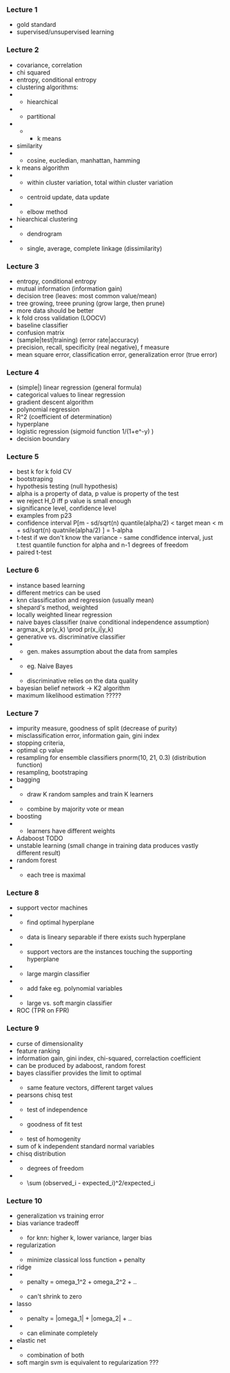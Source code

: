 ### Lecture 1
- gold standard
- supervised/unsupervised learning


### Lecture 2
- covariance, correlation
- chi squared
- entropy, conditional entropy
- clustering algorithms:
- - hiearchical
- - partitional
- - - k means
- similarity
- - cosine, eucledian, manhattan, hamming
- k means algorithm
- - within cluster variation, total within cluster variation
- - centroid update, data update
- - elbow method
- hiearchical clustering
- - dendrogram
- - single, average, complete linkage (dissimilarity)


### Lecture 3
- entropy, conditional entropy
- mutual information (information gain)
- decision tree (leaves: most common value/mean)
- tree growing, treee pruning (grow large, then prune)
- more data should be better
- k fold cross validation (LOOCV)
- baseline classifier
- confusion matrix
- (sample|test|training) (error rate|accuracy)
- precision, recall, specificity (real negative), f measure
- mean square error, classification error, generalization error (true error)


### Lecture 4
- (simple|) linear regression (general formula)
- categorical values to linear regression
- gradient descent algorithm
- polynomial regression
- R^2 (coefficient of determination)
- hyperplane
- logistic regression (sigmoid function 1/(1+e^-y) )
- decision boundary


### Lecture 5
- best k for k fold CV
- bootstraping
- hypothesis testing (null hypothesis)
- alpha is a property of data, p value is property of the test
- we reject H_0 iff p value is small enough
- significance level, confidence level
- examples from p23
- confidence interval P[m - sd/sqrt(n) quantile(alpha/2) < target mean < m + sd/sqrt(n) quatnile(alpha/2) ] = 1-alpha
- t-test if we don't know the variance - same condfidence interval, just t.test quantile function for alpha and n-1 degrees of freedom 
- paired t-test


### Lecture 6
- instance based learning
- different metrics can be used
- knn classification and regression (usually mean)
- shepard's method, weighted
- locally weighted linear regression
- naive bayes classifier (naive conditional independence assumption)
- argmax_k pr(y_k) \prod pr(x_i|y_k)
- generative vs. discriminative classifier
- - gen. makes assumption about the data from samples
- - eg. Naive Bayes
- - discriminative relies on the data quality
- bayesian belief network -> K2 algorithm
- maximum likelihood estimation ?????


### Lecture 7
- impurity measure, goodness of split (decrease of purity)
- misclassification error, information gain, gini index
- stopping criteria, 
- optimal cp value
- resampling for ensemble classifiers pnorm(10, 21, 0.3) (distribution function)
- resampling, bootstraping
- bagging
- - draw K random samples and train K learners
- - combine by majority vote or mean
- boosting
- - learners have different weights
- Adaboost TODO
- unstable learning (small change in training data produces vastly different result)
- random forest
- - each tree is maximal


### Lecture 8
- support vector machines
- - find optimal hyperplane
- - data is lineary separable if there exists such hyperplane
- - support vectors are the instances touching the supporting hyperplane 
- - large margin classifier
- - add fake eg. polynomial variables 
- - large vs. soft margin classifier
- ROC (TPR on FPR)


### Lecture 9
- curse of dimensionality
- feature ranking
- information gain, gini index, chi-squared, correlaction coefficient
- can be produced by adaboost, random forest
- bayes classifier provides the limit to optimal
- - same feature vectors, different target values
- pearsons chisq test
- - test of independence
- - goodness of fit test
- - test of homogenity
- sum of k independent standard normal variables
- chisq distribution
- - degrees of freedom
- - \sum (observed_i - expected_i)^2/expected_i


### Lecture 10
- generalization vs training error
- bias variance tradeoff
- - for knn: higher k, lower variance, larger bias
- regularization
- - minimize classical loss function + penalty
- ridge
- - penalty = omega_1^2 + omega_2^2 + ..
- - can't shrink to zero
- lasso
- - penalty = |omega_1| + |omega_2| + ..
- - can eliminate completely
- elastic net
- - combination of both
- soft margin svm is equivalent to regularization ???